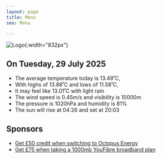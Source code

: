 ```yaml
---
layout: page
title: Menu
seo: Menu

---
```


![Logo](/images/logo.jpg){:width="832px"}

<!-- weather_marker starts -->
## On Tuesday, 29 July 2025

- The average temperature today is 13.49˚C,
- With highs of 13.88˚C and lows of 11.58˚C,
- It may feel like 13.01˚C with light rain
- The wind speed is 0.45m/s and visibility is 10000m
- The pressure is 1020hPa and humidity is 81%
- The sun will rise at 04:26 and set at 20:03

<!-- weather_marker ends -->

## Sponsors

- [Get £50 credit when switching to Octopus Energy](https://bit.ly/3oD1nnS)
- [Get £75 when taking a 1000mb YouFibre broadband plan](https://aklam.io/91zWhU?)
